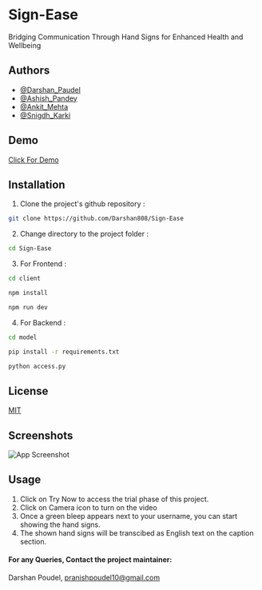# Sign-Ease

Bridging Communication Through Hand Signs for Enhanced Health and Wellbeing






## Authors

- [@Darshan_Paudel](https://github.com/Darshan808)
- [@Ashish_Pandey](https://github.com/Ashish-Pandey62)
- [@Ankit_Mehta](https://github.com/Ankitrajmehta)
- [@Snigdh_Karki](https://github.com/snigdhkarki)


## Demo

[Click For Demo](https://www.youtube.com/watch?v=fTqZ7G2DuFE)


## Installation

1. Clone the project's github repository :
``` bash
git clone https://github.com/Darshan808/Sign-Ease

```


2. Change directory to the project folder :
``` bash
cd Sign-Ease
```

3. For Frontend :
```bash
cd client  
```
```bash
npm install
```
```bash
npm run dev
```
4. For Backend :
```bash
cd model
```
```bash
pip install -r requirements.txt 
```
```bash
python access.py
```

    
## License

[MIT](https://choosealicense.com/licenses/mit/)


## Screenshots

![App Screenshot](https://drive.google.com/file/d/1T_CnQJQ4oYomFBAdMkpg6YkIfK57T5Ta/view?usp=sharing)


## Usage

1. Click on Try Now to access the trial phase of this project.
2. Click on Camera icon to turn on the video
3. Once a green bleep appears next to your username, you can start showing the hand signs.
4. The shown hand signs will be transcibed as English text on the caption section.

#### For any Queries, Contact the project maintainer: 
Darshan Poudel, pranishpoudel10@gmail.com
